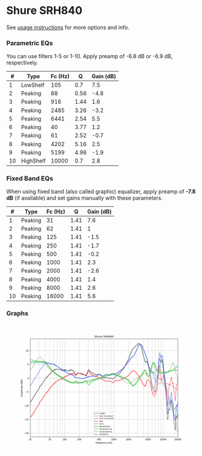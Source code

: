 # Shure SRH840
See [usage instructions](https://github.com/jaakkopasanen/AutoEq#usage) for more options and info.

### Parametric EQs
You can use filters 1-5 or 1-10. Apply preamp of -6.8 dB or -6.9 dB, respectively.

|   # | Type      |   Fc (Hz) |    Q |   Gain (dB) |
|-----|-----------|-----------|------|-------------|
|   1 | LowShelf  |       105 | 0.7  |         7.5 |
|   2 | Peaking   |        88 | 0.56 |        -4.8 |
|   3 | Peaking   |       916 | 1.44 |         1.6 |
|   4 | Peaking   |      2485 | 3.26 |        -3.2 |
|   5 | Peaking   |      6441 | 2.54 |         5.5 |
|   6 | Peaking   |        40 | 3.77 |         1.2 |
|   7 | Peaking   |        61 | 2.52 |        -0.7 |
|   8 | Peaking   |      4202 | 5.16 |         2.5 |
|   9 | Peaking   |      5199 | 4.98 |        -1.9 |
|  10 | HighShelf |     10000 | 0.7  |         2.8 |

### Fixed Band EQs
When using fixed band (also called graphic) equalizer, apply preamp of **-7.8 dB** (if available) and set gains manually with these parameters.

|   # | Type    |   Fc (Hz) |    Q |   Gain (dB) |
|-----|---------|-----------|------|-------------|
|   1 | Peaking |        31 | 1.41 |         7.6 |
|   2 | Peaking |        62 | 1.41 |         1   |
|   3 | Peaking |       125 | 1.41 |        -1.5 |
|   4 | Peaking |       250 | 1.41 |        -1.7 |
|   5 | Peaking |       500 | 1.41 |        -0.2 |
|   6 | Peaking |      1000 | 1.41 |         2.3 |
|   7 | Peaking |      2000 | 1.41 |        -2.6 |
|   8 | Peaking |      4000 | 1.41 |         1.4 |
|   9 | Peaking |      8000 | 1.41 |         2.6 |
|  10 | Peaking |     16000 | 1.41 |         5.6 |

### Graphs
![](./Shure%20SRH840.png)
